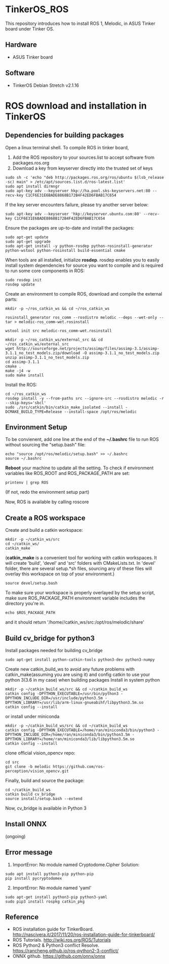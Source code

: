 # TinkerOS_ROS
This repository introduces how to install ROS 1, Melodic, in ASUS Tinker board under Tinker OS.

## Hardware
- ASUS Tinker board
## Software
- TinkerOS Debian Stretch v2.1.16

# ROS download and installation in TinkerOS

## Dependencies for building packages
Open a linux terminal shell.
To compile ROS in tinker board,
1. Add the ROS repository to your sources.list to accept software from packages.ros.org
2. Download a key from keyserver directly into the trusted set of keys
```
sudo sh -c 'echo "deb http://packages.ros.org/ros/ubuntu $(lsb_release -sc) main" > /etc/apt/sources.list.d/ros-latest.list'
sudo apt install dirmngr
sudo apt-key adv --keyserver hkp://ha.pool.sks-keyservers.net:80 --recv-key C1CF6E31E6BADE8868B172B4F42ED6FBAB17C654
```
If the key server encounters failure, please try another server below:
```
sudo apt-key adv --keyserver 'hkp://keyserver.ubuntu.com:80' --recv-key C1CF6E31E6BADE8868B172B4F42ED6FBAB17C654
```
Ensure the packages are up-to-date and install the packages:
```
sudo apt-get update
sudo apt-get upgrade
sudo apt-get install -y python-rosdep python-rosinstall-generator python-wstool python-rosinstall build-essential cmake
```
When tools are all installed, initialize **rosdep**. rosdep enables you to easily install system dependencies for source you want to compile and is required to run some core components in ROS:
```
sudo rosdep init
rosdep update
```

Create an environment to compile ROS, download and compile the external parts:
```
mkdir -p ~/ros_catkin_ws && cd ~/ros_catkin_ws

rosinstall_generator ros_comm --rosdistro melodic --deps --wet-only --tar > melodic-ros_comm-wet.rosinstall

wstool init src melodic-ros_comm-wet.rosinstall

mkdir -p ~/ros_catkin_ws/external_src && cd ~/ros_catkin_ws/external_src
wget http://sourceforge.net/projects/assimp/files/assimp-3.1/assimp-3.1.1_no_test_models.zip/download -O assimp-3.1.1_no_test_models.zip
unzip assimp-3.1.1_no_test_models.zip
cd assimp-3.1.1
cmake .
make -j4 -w
sudo make install
```
Install the ROS:
```
cd ~/ros_catkin_ws
rosdep install -y --from-paths src --ignore-src --rosdistro melodic -r --skip-keys='sbcl'
sudo ./src/catkin/bin/catkin_make_isolated --install -DCMAKE_BUILD_TYPE=Release --install-space /opt/ros/melodic
```
## Environment Setup
To be convienent, add one line at the end of the **~/.bashrc** file to run ROS without sourcing the "setup.bash" file:
```
echo "source /opt/ros/melodic/setup.bash" >> ~/.bashrc
source ~/.bashrc
```
**Reboot** your machine to update all the setting.
To check if environment variables like ROS_ROOT and ROS_PACKAGE_PATH are set:
```
printenv | grep ROS
```
(If not, redo the environment setup part)

Now, ROS is available by calling roscore

## Create a ROS workspace
Create and build a catkin workspace:
```
mkdir -p ~/catkin_ws/src
cd ~/catkin_ws/
catkin_make
```
(**catkin_make** is a convenient tool for working with catkin workspaces.
It will create 'build', 'devel' and 'src' folders with CMakeLists.txt.
In 'devel' folder, there are several setup.*sh files, sourcing any of these files will overlay this workspace on top of your environment.)
```
source devel/setup.bash
```
To make sure your workspace is properly overlayed by the setup script, make sure ROS_PACKAGE_PATH environment variable includes the directory you're in.
```
echo $ROS_PACKAGE_PATH
```
and it should return '/home/<username>/catkin_ws/src:/opt/ros/melodic/share'

## Build cv_bridge for python3
Install packages needed for building cv_bridge
```
sudo apt-get install python-catkin-tools python3-dev python3-numpy
```
Create new catkin_build_ws to avoid any future problems with catkin_make(assuming you are using it) and config catkin to use your python 3(3.6 in my case) when building packages
Install in system python
```
mkdir -p ~/catkin_build_ws/src && cd ~/catkin_build_ws
catkin config -DPYTHON_EXECUTABLE=/usr/bin/python3 -DPYTHON_INCLUDE_DIR=/usr/include/python3.5m -DPYTHON_LIBRARY=/usr/lib/arm-linux-gnueabihf/libpython3.5m.so
catkin config --install
```
or install under miniconda
```
mkdir -p ~/catkin_build_ws/src && cd ~/catkin_build_ws
catkin config -DPYTHON_EXECUTABLE=/home/ran/miniconda3/bin/python3 -DPYTHON_INCLUDE_DIR=/home/ran/miniconda3/bin/python3.5m -DPYTHON_LIBRARY=/home/ran/miniconda3/lib/libpython3.5m.so
catkin config --install
```
clone official vision_opencv repo:
```
cd src
git clone -b melodic https://github.com/ros-perception/vision_opencv.git
```
Finally, build and source the package:
```
cd ~/catkin_build_ws
catkin build cv_bridge
source install/setup.bash --extend
```
Now, cv_bridge is available in Python 3

## Install ONNX
(ongoing)

## Error message 
1. ImportError: No module named Cryptodome.Cipher
Solution:
```
sudo apt install python3-pip python-pip
pip install pycryptodomex
```
2. ImportError: No module named 'yaml'
```
sudo apt-get install python3-pip python3-yaml
sudo pip3 install rospkg catkin_pkg
```

## Reference
- ROS installation guide for TinkerBoard. http://nascivera.it/2017/11/20/ros-installation-guide-for-tinkerboard/
- ROS Tutorials. http://wiki.ros.org/ROS/Tutorials
- ROS Python2 & Python3 conflict Resolve. https://rancheng.github.io/ros-python2-3-conflict/
- ONNX github. https://github.com/onnx/onnx
  
